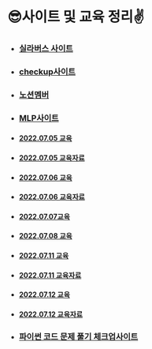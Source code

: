 # 😎사이트 및 교육 정리✌

- ### [실라버스 사이트](https://syllaverse.com/courses/4)

- ### [checkup사이트](https://www.notion.so/Checkup-acef1ae0213341e9a3f69a98e00682ee?v=ec440113653f45f59071038e079263df)

- ### [노션멤버](https://www.notion.so/9c59a547dc474d22929b98cce471232f?v=9f5e3e7bd5c84bfc8bebacb689d6d261)

- ### [MLP사이트](https://lc.multicampus.com/k-digital/#/connect/LCB20220119100084942)

- #### [2022.07.05 교육](./2022.07.05_교육.md)

- #### [2022.07.05 교육자료](./마크다운자료.pdf)

- #### [2022.07.06 교육](./2022.07.06_교육)

- #### [2022.07.06 교육자료](./GitHub_기초.pdf)

- #### [2022.07.07교육](./2022.07.07_교육)

- #### [2022.07.08 교육](./2022.07.08_교육)

- #### [2022.07.11 교육](./2022.07.11_교육)

- #### [2022.07.11 교육자료](교재_파이썬_01.pdf)

- #### [2022.07.12 교육](./2022.07.12_교육)

- #### [2022.07.12 교육자료](교재_파이썬_02.pdf)

- ### [파이썬 코드 문제 풀기 체크업사이트](https://codeup.kr/problemsetsol.php?psid=33)

